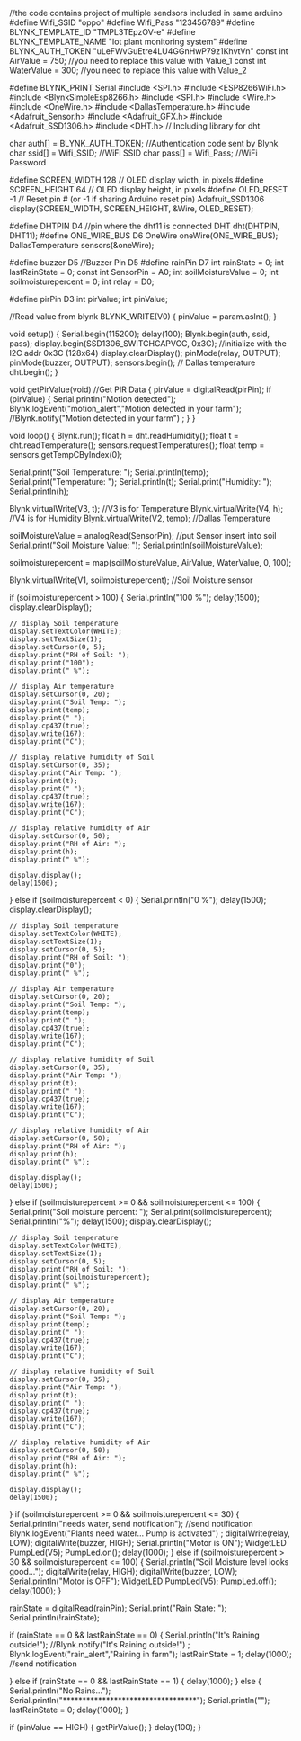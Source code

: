 //the code contains project of multiple sendsors included in same arduino
#define Wifi_SSID "oppo"
#define Wifi_Pass "123456789"
#define BLYNK_TEMPLATE_ID "TMPL3TEpzOV-e"
#define BLYNK_TEMPLATE_NAME "Iot plant monitoring system"
#define BLYNK_AUTH_TOKEN "uLeFWvGuEtre4LU4GGnHwP79z1KhvtVn"
const int AirValue = 750;   //you need to replace this value with Value_1
const int WaterValue = 300;  //you need to replace this value with Value_2



#define BLYNK_PRINT Serial
#include <SPI.h>
#include <ESP8266WiFi.h>
#include <BlynkSimpleEsp8266.h>
#include <SPI.h>
#include <Wire.h>
#include <OneWire.h>
#include <DallasTemperature.h>
#include <Adafruit_Sensor.h>
#include <Adafruit_GFX.h>
#include <Adafruit_SSD1306.h>
#include <DHT.h>  // Including library for dht

char auth[] = BLYNK_AUTH_TOKEN;       //Authentication code sent by Blynk
char ssid[] = Wifi_SSID;                        //WiFi SSID
char pass[] = Wifi_Pass;                //WiFi Password

#define SCREEN_WIDTH 128 // OLED display width, in pixels
#define SCREEN_HEIGHT 64 // OLED display height, in pixels
#define OLED_RESET -1 // Reset pin # (or -1 if sharing Arduino reset pin)
Adafruit_SSD1306 display(SCREEN_WIDTH, SCREEN_HEIGHT, &Wire, OLED_RESET);

#define DHTPIN D4          //pin where the dht11 is connected
DHT dht(DHTPIN, DHT11);
#define ONE_WIRE_BUS D6
OneWire oneWire(ONE_WIRE_BUS);
DallasTemperature sensors(&oneWire);

#define buzzer D5 //Buzzer Pin D5 
#define rainPin D7
int rainState = 0;
int lastRainState = 0;
const int SensorPin = A0;
int soilMoistureValue = 0;
int soilmoisturepercent = 0;
int relay = D0;


#define pirPin D3
int pirValue;
int pinValue;

//Read value from blynk
BLYNK_WRITE(V0)
{
  pinValue = param.asInt();
}



void setup()
{
  Serial.begin(115200);
  delay(100);
  Blynk.begin(auth, ssid, pass);
  display.begin(SSD1306_SWITCHCAPVCC, 0x3C); //initialize with the I2C addr 0x3C (128x64)
  display.clearDisplay();
  pinMode(relay, OUTPUT);
  pinMode(buzzer, OUTPUT);
  sensors.begin(); // Dallas temperature
  dht.begin();
}

void getPirValue(void)        //Get PIR Data
{
  pirValue = digitalRead(pirPin);
  if (pirValue)
  {
    Serial.println("Motion detected");
    Blynk.logEvent("motion_alert","Motion detected in your farm");
    //Blynk.notify("Motion detected in your farm") ;
  }
}

void loop() {
  Blynk.run();
  float h = dht.readHumidity();
  float t = dht.readTemperature();
  sensors.requestTemperatures();
  float temp = sensors.getTempCByIndex(0);

  Serial.print("Soil Temperature: ");
  Serial.println(temp);
  Serial.print("Temperature: ");
  Serial.println(t);
  Serial.print("Humidity: ");
  Serial.println(h);

  Blynk.virtualWrite(V3, t);  //V3 is for Temperature
  Blynk.virtualWrite(V4, h);  //V4 is for Humidity
  Blynk.virtualWrite(V2, temp); //Dallas Temperature

  soilMoistureValue = analogRead(SensorPin);  //put Sensor insert into soil
  Serial.print("Soil Moisture Value: ");
  Serial.println(soilMoistureValue);

  soilmoisturepercent = map(soilMoistureValue, AirValue, WaterValue, 0, 100);

  Blynk.virtualWrite(V1, soilmoisturepercent); //Soil Moisture sensor

  if (soilmoisturepercent > 100)
  {
    Serial.println("100 %");
    delay(1500);
    display.clearDisplay();

    // display Soil temperature
    display.setTextColor(WHITE);
    display.setTextSize(1);
    display.setCursor(0, 5);
    display.print("RH of Soil: ");
    display.print("100");
    display.print(" %");

    // display Air temperature
    display.setCursor(0, 20);
    display.print("Soil Temp: ");
    display.print(temp);
    display.print(" ");
    display.cp437(true);
    display.write(167);
    display.print("C");

    // display relative humidity of Soil
    display.setCursor(0, 35);
    display.print("Air Temp: ");
    display.print(t);
    display.print(" ");
    display.cp437(true);
    display.write(167);
    display.print("C");

    // display relative humidity of Air
    display.setCursor(0, 50);
    display.print("RH of Air: ");
    display.print(h);
    display.print(" %");

    display.display();
    delay(1500);
  }
  else if (soilmoisturepercent < 0)
  {
    Serial.println("0 %");
    delay(1500);
    display.clearDisplay();

    // display Soil temperature
    display.setTextColor(WHITE);
    display.setTextSize(1);
    display.setCursor(0, 5);
    display.print("RH of Soil: ");
    display.print("0");
    display.print(" %");

    // display Air temperature
    display.setCursor(0, 20);
    display.print("Soil Temp: ");
    display.print(temp);
    display.print(" ");
    display.cp437(true);
    display.write(167);
    display.print("C");

    // display relative humidity of Soil
    display.setCursor(0, 35);
    display.print("Air Temp: ");
    display.print(t);
    display.print(" ");
    display.cp437(true);
    display.write(167);
    display.print("C");

    // display relative humidity of Air
    display.setCursor(0, 50);
    display.print("RH of Air: ");
    display.print(h);
    display.print(" %");

    display.display();
    delay(1500);
  }
  else if (soilmoisturepercent >= 0 && soilmoisturepercent <= 100)
  {
    Serial.print("Soil moisture percent: ");
    Serial.print(soilmoisturepercent);
    Serial.println("%");
    delay(1500);
    display.clearDisplay();

    // display Soil temperature
    display.setTextColor(WHITE);
    display.setTextSize(1);
    display.setCursor(0, 5);
    display.print("RH of Soil: ");
    display.print(soilmoisturepercent);
    display.print(" %");

    // display Air temperature
    display.setCursor(0, 20);
    display.print("Soil Temp: ");
    display.print(temp);
    display.print(" ");
    display.cp437(true);
    display.write(167);
    display.print("C");

    // display relative humidity of Soil
    display.setCursor(0, 35);
    display.print("Air Temp: ");
    display.print(t);
    display.print(" ");
    display.cp437(true);
    display.write(167);
    display.print("C");

    // display relative humidity of Air
    display.setCursor(0, 50);
    display.print("RH of Air: ");
    display.print(h);
    display.print(" %");

    display.display();
    delay(1500);
  }
  if (soilmoisturepercent >= 0 && soilmoisturepercent <= 30)
  {
    Serial.println("needs water, send notification");
    //send notification
     Blynk.logEvent("Plants need water... Pump is activated") ;
    digitalWrite(relay, LOW);
    digitalWrite(buzzer, HIGH);
    Serial.println("Motor is ON");
    WidgetLED PumpLed(V5);
    PumpLed.on();
    delay(1000);
  }
  else if (soilmoisturepercent > 30 && soilmoisturepercent <= 100)
  {
    Serial.println("Soil Moisture level looks good...");
    digitalWrite(relay, HIGH);
    digitalWrite(buzzer, LOW);
    Serial.println("Motor is OFF");
    WidgetLED PumpLed(V5);
    PumpLed.off();
    delay(1000);
  }

  rainState = digitalRead(rainPin);
  Serial.print("Rain State: ");
  Serial.println(!rainState);

  if (rainState == 0 && lastRainState == 0) {
    Serial.println("It's Raining outside!");
    //Blynk.notify("It's Raining outside!") ;
    Blynk.logEvent("rain_alert","Raining in farm");
    lastRainState = 1;
    delay(1000);
    //send notification

  }
  else if (rainState == 0 && lastRainState == 1) {
    delay(1000);
  }
  else {
    Serial.println("No Rains...");
    Serial.println("**********************************");
    Serial.println("");
    lastRainState = 0;
    delay(1000);
  }

  if (pinValue == HIGH)
  {
    getPirValue();
  }
  delay(100);
}
